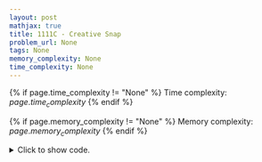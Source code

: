 ```yaml
---
layout: post
mathjax: true
title: 1111C - Creative Snap
problem_url: None
tags: None
memory_complexity: None
time_complexity: None
---
```




{% if page.time_complexity != "None" %}
Time complexity: ${{ page.time_complexity }}$
{% endif %}

{% if page.memory_complexity != "None" %}
Memory complexity: ${{ page.memory_complexity }}$
{% endif %}

<details>
<summary>
<p style="display:inline">Click to show code.</p>
</summary>
```cpp
{% raw %}
using namespace std;
using ll = long long;
ll n, k, A, B;
ll a[100010];
ll binary_search(ll low, ll high, ll target)
{
    auto p = [&](ll x) { return a[x] >= target; };
    while (low < high)
    {
        ll mid = low + (high - low) / 2;
        if (p(mid))
            high = mid;
        else
            low = mid + 1;
    }
    if (not p(low))
        return high + 1;
    return low;
}
ll divide_and_conquer(ll l, ll r)
{
    ll tl = binary_search(0, k - 1, l);
    ll tr = binary_search(0, k - 1, r + 1) - 1;
    if (tr < tl)
        return A;
    else
    {
        if ((r - l) == 0)
            return B * (tr - tl + 1) * 1;
        else
        {
            ll m = l + (r - l) / 2;
            return min(divide_and_conquer(l, m) + divide_and_conquer(m + 1, r),
                       B * (tr - tl + 1) * (r - l + 1));
        }
    }
}
ll solve(void)
{
    sort(a, a + k);
    return divide_and_conquer(0, (int)pow(2, n) - 1);
}
int main(void)
{
    ll ai;
    cin >> n >> k >> A >> B;
    for (int i = 0; i < k; ++i)
    {
        cin >> ai;
        a[i] = ai - 1;
    }
    cout << solve() << endl;
    return 0;
}

{% endraw %}
```
</details>

